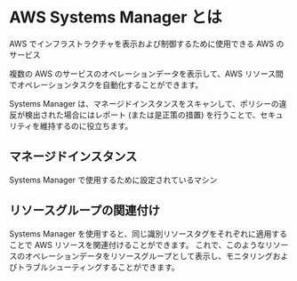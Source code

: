 # AWS Systems Manager とは

AWS でインフラストラクチャを表示および制御するために使用できる AWS のサービス


複数の AWS のサービスのオペレーションデータを表示して、AWS リソース間でオペレーションタスクを自動化することができます。


Systems Manager は、マネージドインスタンスをスキャンして、ポリシーの違反が検出された場合にはレポート (または是正策の措置) を行うことで、セキュリティを維持するのに役立ちます。



## マネージドインスタンス

Systems Manager で使用するために設定されているマシン


## リソースグループの関連付け

Systems Manager を使用すると、同じ識別リソースタグをそれぞれに適用することで AWS リソースを関連付けることができます。
これで、このようなリソースのオペレーションデータをリソースグループとして表示し、モニタリングおよびトラブルシューティングすることができます。
